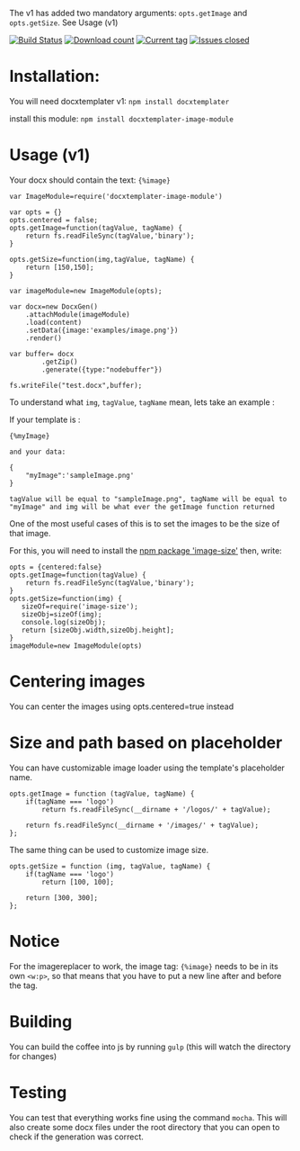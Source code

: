 The v1 has added two mandatory arguments: `opts.getImage` and `opts.getSize`. See Usage (v1)

[![Build Status](https://travis-ci.org/open-xml-templating/docxtemplater-image-module.svg?branch=master&style=flat)](https://travis-ci.org/open-xml-templating/docxtemplater-image-module)
[![Download count](http://img.shields.io/npm/dm/docxtemplater-image-module.svg?style=flat)](https://www.npmjs.org/package/docxtemplater-image-module)
[![Current tag](http://img.shields.io/npm/v/docxtemplater-image-module.svg?style=flat)](https://www.npmjs.org/package/docxtemplater-image-module)
[![Issues closed](http://issuestats.com/github/open-xml-templating/docxtemplater-image-module/badge/issue?style=flat)](http://issuestats.com/github/open-xml-templating/docxtemplater-image-module)

# Installation:

You will need docxtemplater v1: `npm install docxtemplater`

install this module: `npm install docxtemplater-image-module`

# Usage (v1)

Your docx should contain the text: `{%image}`

    var ImageModule=require('docxtemplater-image-module')

    var opts = {}
    opts.centered = false;
    opts.getImage=function(tagValue, tagName) {
        return fs.readFileSync(tagValue,'binary');
    }

    opts.getSize=function(img,tagValue, tagName) {
        return [150,150];
    }

    var imageModule=new ImageModule(opts);

    var docx=new DocxGen()
        .attachModule(imageModule)
        .load(content)
        .setData({image:'examples/image.png'})
        .render()

    var buffer= docx
            .getZip()
            .generate({type:"nodebuffer"})

    fs.writeFile("test.docx",buffer);


To understand what `img`, `tagValue`, `tagName` mean, lets take an example :

If your template is :

    {%myImage}

    and your data:

    {
        "myImage":'sampleImage.png'
    }

    tagValue will be equal to "sampleImage.png", tagName will be equal to "myImage" and img will be what ever the getImage function returned

One of the most useful cases of this is to set the images to be the size of that image.

For this, you will need to install the [npm package 'image-size'](https://www.npmjs.com/package/image-size)
then, write:

    opts = {centered:false}
    opts.getImage=function(tagValue) {
        return fs.readFileSync(tagValue,'binary');
    }
    opts.getSize=function(img) {
       sizeOf=require('image-size');
       sizeObj=sizeOf(img);
       console.log(sizeObj);
       return [sizeObj.width,sizeObj.height];
    }
    imageModule=new ImageModule(opts)

# Centering images

 You can center the images using opts.centered=true instead

# Size and path based on placeholder

You can have customizable image loader using the template's placeholder name.

    opts.getImage = function (tagValue, tagName) {
        if(tagName === 'logo')
            return fs.readFileSync(__dirname + '/logos/' + tagValue);

        return fs.readFileSync(__dirname + '/images/' + tagValue);
    };

The same thing can be used to customize image size.

    opts.getSize = function (img, tagValue, tagName) {
        if(tagName === 'logo')
            return [100, 100];
        
        return [300, 300];
    };

# Notice

 For the imagereplacer to work, the image tag: `{%image}` needs to be in its own `<w:p>`, so that means that you have to put a new line after and before the tag.

# Building

 You can build the coffee into js by running `gulp` (this will watch the directory for changes)

# Testing

You can test that everything works fine using the command `mocha`. This will also create some docx files under the root directory that you can open to check if the generation was correct.

